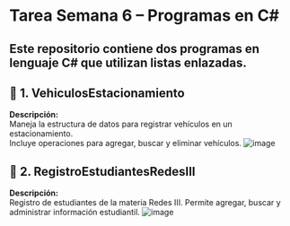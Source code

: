 # Tarea Semana 6 – Programas en C#

Este repositorio contiene dos programas en lenguaje C# que utilizan listas enlazadas.
---

## 📁 1. VehiculosEstacionamiento

**Descripción:**  
Maneja la estructura de datos para registrar vehículos en un estacionamiento.  
Incluye operaciones para agregar, buscar y eliminar vehículos.
![image](https://github.com/user-attachments/assets/f3dc349f-aa55-4e54-b885-faff717903f1)


## 📁 2. RegistroEstudiantesRedesIII

**Descripción:**  
Registro de estudiantes de la materia Redes III. 
Permite agregar, buscar y administrar información estudiantil.
![image](https://github.com/user-attachments/assets/e042d775-396c-4b3a-8f39-deed3bb2114b)
